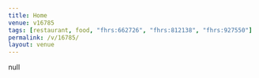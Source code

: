```yaml
---
title: Home
venue: v16785
tags: [restaurant, food, "fhrs:662726", "fhrs:812138", "fhrs:927550"]
permalink: /v/16785/
layout: venue
---
```

null
